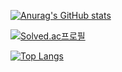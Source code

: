 [![Anurag's GitHub stats](https://github-readme-stats.vercel.app/api?username=kiminyoung0628)](https://github.com/kiminyoung0628/github-readme-stats)

[![Solved.ac프로필](http://mazassumnida.wtf/api/generate_badge?boj=rladlsdud678)](https://solved.ac/rladlsdud678)


[![Top Langs](https://github-readme-stats.vercel.app/api/top-langs/?username=kiminyoung0628&layout=compact)](https://github.com/kiminyoung0628/github-readme-stats)
